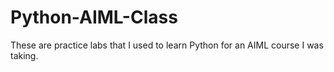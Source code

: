 # Python-AIML-Class
These are practice labs that I used to learn Python for an AIML course I was taking.
